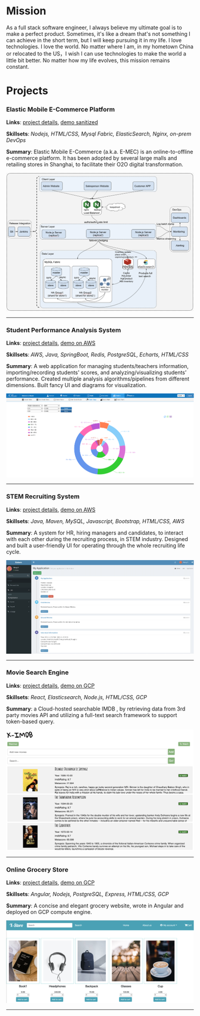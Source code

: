 # Mission

As a full stack software engineer, I always believe my ultimate goal is to make a perfect product. Sometimes, it's like a dream that's not something I can achieve in the short term, but I will keep pursuing it in my life. I love technologies. I love the world. No matter where I am, in my hometown China or relocated to the US，I wish I can use technologies to make the world a little bit better. No matter how my life evolves, this mission remains constant.

# Projects

### Elastic Mobile E-Commerce Platform

**Links**: [project details](./emec.md), [demo sanitized](https://34.123.176.202:3001)

**Skillsets**: *Nodejs, HTML/CSS, Mysql Fabric, ElasticSearch, Nginx, on-prem DevOps*

**Summary**: Elastic Mobile E-Commerce (a.k.a. E-MEC) is an online-to-offline e-commerce platform. It has been adopted by several large malls and retailing stores in Shanghai, to facilitate their O2O digital transformation.

![preview](./design/emec.png)

---

### Student Performance Analysis System 

**Links**: [project details](./xroster.md), [demo on AWS](http://34.123.176.202:8080)

**Skillsets**: *AWS, Java, SpringBoot, Redis, PostgreSQL, Echarts, HTML/CSS*

**Summary**: A web application for managing students/teachers information, importing/recording students' scores, and analyzing/visualizing students’ performance. Created multiple analysis algorithms/pipelines from different dimensions. Built fancy UI and diagrams for visualization.

![preview](./preview/xroster.png)

---

### STEM Recruiting System

**Links**: [project details](./xstem.md), [demo on AWS](http://34.123.176.202:8081)

**Skillsets**: *Java, Maven, MySQL, Javascript, Bootstrap, HTML/CSS, AWS*

**Summary**: A system for HR, hiring managers and candidates, to interact with each other during the recruiting process, in STEM industry. Designed and built a user-friendly UI for operating through the whole recruiting life cycle.

![preview](./preview/xstem.png)

---

### Movie Search Engine

**Links**: [project details](./ximdb.md), [demo on GCP](http://35.225.43.107:5000)

**Skillsets**: *React, Elasticsearch, Node.js, HTML/CSS, GCP*

**Summary**: a Cloud-hosted searchable IMDB , by retrieving data from 3rd party movies API and utilizing a full-text search framework to support token-based query.

![preview](./preview/ximdb.png)

---

### Online Grocery Store

**Links**: [project details](./xstore.md), [demo on GCP](http://35.225.43.107:4200)

**Skillsets**: *Angular, Nodejs, PostgreSQL, Express, HTML/CSS, GCP*

**Summary**: A concise and elegant grocery website, wrote in Angular and deployed on GCP compute engine.

![preview](./preview/xstore.png)

---
